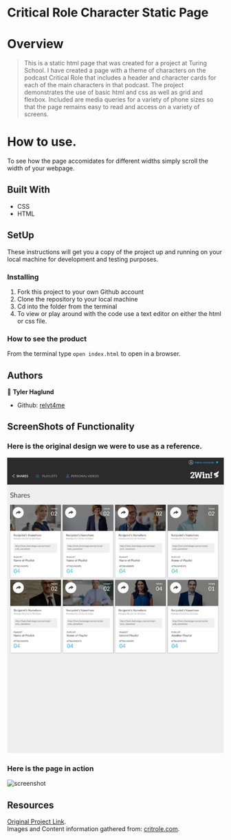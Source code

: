 # Critical Role Character Static Page

# Overview

> This is a static html page that was created for a project at Turing School. I have created a page with a theme of characters on the podcast Critical Role that includes a header and character cards for each of the main characters in that podcast. The project demonstrates the use of basic html and css as well as grid and flexbox. Included are media queries for a variety of phone sizes so that the page remains easy to read and access on a variety of screens. 

# How to use.

To see how the page accomidates for different widths simply scroll the width of your webpage.

## Built With

- CSS
- HTML

## SetUp

These instructions will get you a copy of the project up and running on your local machine for development and testing purposes. 

### Installing
1. Fork this project to your own Github account
2. Clone the repository to your local machine
3. Cd into the folder from the terminal
4. To view or play around with the code use a text editor on either the html or css file. 


### How to see the product

From the terminal type `open index.html` to open in a browser.   


## Authors

👤 **Tyler Haglund**
- Github: [relyt4me](https://github.com/relyt4me)

## ScreenShots of Functionality

### Here is the original design we were to use as a reference.   
![screenshot](img/original-design.jpg)

### Here is the page in action
![screenshot](img/in-action.gif)


## Resources
   
   [Original Project Link](https://frontend.turing.io/projects/module-1/m1-static-comp.html).  
   Images and Content information gathered from: [critrole.com](critrole.com).  
